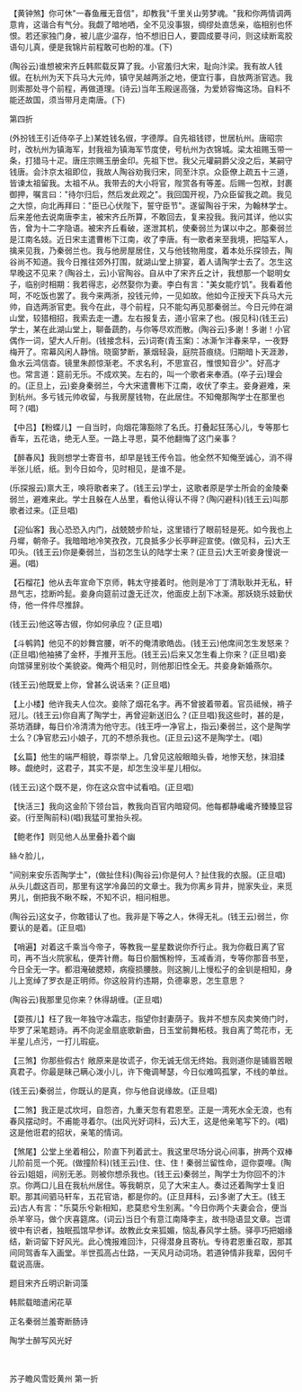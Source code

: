 <!-- { "loadSidebar": true } -->
【黄钟煞】你可休"一春鱼雁无音信"，却教我"千里关山劳梦魂。"我和你两情调两意肯，这谐合有气分。我觑了暗地哂，全不见没事狠，绸缪处直恁亲，临相别也怀恨。若还家独门身，被儿底少温存，怕不想旧日人，要圆成要寻问，则这续断鸾胶语句儿真，便是我锦片前程敢可也盼的准。(下)

(陶谷云)谁想被宋齐丘韩熙载反算了我。小官羞归大宋，耻向汴梁。我有故人钱俶。在杭州为天下兵马大元帅，镇守吴越两浙之地，便宜行事，自放两浙官选。我则索那处寻个前程，再做道理。(诗云)当年玉殿逞高强，为爱娇容悔这场。自料不能还故国，须当带月走南唐。(下)


第四折

(外扮钱王引近侍卒子上)某姓钱名俶，字德厚。自先祖钱镠，世居杭州。唐昭宗时，改杭州为镇海军，封我祖为镇海军节度使，号杭州为衣锦城。梁太祖赐玉带一条，打猎马十疋。唐庄宗赐玉册金印。先祖下世。我父元瓘嗣爵父没之后，某嗣守钱唐。会汴京太祖即位，我故人陶谷劝我归宋，同至汴京。众臣僚上疏五十三道，皆谏太祖留我。太祖不从。我带去的大小将官，陛赏各有等差。后赐一包袱，封裹御押，嘱言曰："待尔归后，然后发此观之"。我回国开视，乃众臣留我之疏。我见之大惊，向北再拜曰："臣已心伏陛下，誓守臣节"。遂留陶谷于宋，为翰林学士。后来差他去说南唐李主，被宋齐丘所算，不敢回去，复来投我。我问其详，他以实告，曾为十二字隐语。被宋齐丘看破，遂泄其机，使秦弱兰为谋以中之。那秦弱兰是江南名妓。近日宋主遣曹彬下江南，收了李唐。有一歌者来至我境，把隘军人，擒来见我，乃秦弱兰也。我与他房屋居住，又与他钱物用度，着本处乐探领去，陶谷尚不知道。我今日推往郊外打围，就湖山堂上排宴，着人请陶学士去了。怎生这早晚这不见来？(陶谷土，云)小官陶谷。自从中了宋齐丘之计，我想那一个聪明女子，临别时相期：我若得志，必然娶你为妻。李白有言："美女能疗饥"。我看着他呵，不吃饭也罢了。我今来两浙，投钱元帅，一见如故。他如今正授天下兵马大元帅，自选两浙官吏。我今在此，寻个前程，只不能勾再见那秦弱兰。今日元帅在湖山堂，较猎相招，我索去走一遭。左右报复去，道小官来了也。(报见科)(钱王云)学士，某在此湖山堂上，聊备蔬酌，与你等尽欢而散。(陶谷云)多谢！多谢！小官偶作一词，望大人斤削。(钱接念科，云)词寄(青玉案)：冰澌乍泮春来早，一夜野梅开了。帘幕风闲人静悄。晓窗梦断，篆烟轻袅，庭院苔痕绕。归期暗卜天涯渺，鱼水云鸿信杳。镜里朱颜惊渐老。不求名利，不思宣召，惟恨知音少"。好高才也。常言道：筵前无乐。不成欢笑。左右的，叫一个歌者来奉酒。(卒子云)理会的。(正旦上，云)妾身秦弱兰，今大宋遣曹彬下江南，收伏了李主。妾身避难，来到杭州。多亏钱元帅收留，与我房屋钱物，在此居住。不知俺那陶学士在那里也呵？(唱)

【中吕】【粉蝶儿】一自当时，向烟花簿豁除了名氏。打叠起狂荡心儿，专等那七香车，五花诰，绝无人至。一路上寻思，莫不他翻悔了这门亲事？

【醉春风】我则想学士寄音书，却早是钱王传令旨。他全然不知俺至诚心，消不得半张儿纸，纸。到今日如今，见时相见，是谁不是。

(乐探报云)禀大王，唤将歌者来了。(钱王云)学士，这歌者原是学士所会的金陵秦弱兰，避难来此。学士且躲在人丛里，看他认得认不得？(陶闪避科)(钱王云)叫那歌者过来。(正旦唱)

【迎仙客】我心恐恐入内门，战兢兢步阶址，这里错行了眼前轻是死。如今我也上丹墀，朝帝子。我暗暗地冷笑孜孜，兀良抵多少长亭畔迎宣使。(做见科，云)大王叩头。(钱王云)你是秦弱兰，当初怎生认的陆学士来？(正旦云)大王听妾身慢说一遍。(唱)

【石榴花】他从去年宣命下京师，韩太守接着时。他则是冷丁丁清耿耿并无私，轩昂气志，捻断吟髭。妾身向筵前过盏无迁次，他面皮上刮下冰澌。那妖娆乐妓勤伏侍，他一件件尽推辞。

(钱王云)他这等古俶，你如何承应？(正旦唱)

【斗鹌鹑】他见不的妙舞宫腰，听不的俺清歌皓齿。(钱王云)他席间怎生发怒来？(正旦唱)他袖拂了金杯，手推开玉卮。(钱王云)后来又怎生看上你来？(正旦唱)妾向馆驿里别妆个美貌姿。俺两个相见时，则他那旧性全无。共妾身新婚燕尔。

(钱王云)他既爱上你，曾甚么说话来？(正旦唱)

【上小楼】他许我夫人位次。妾除了烟花名字。再不曾披着带着。官员祗候，褙子冠儿。(钱王云)你自离了陶学士，再曾迎新送旧么？(正旦唱)我这些时，甚的是，茶坊酒肆，每日价冷清清为他守志。(钱王呼一净官上，指云)秦弱兰，这个是陶学士么？(净官悲云)小娘子，兀的不想杀我也。(正旦云)这不是陶学士。(唱)

【幺篇】他生的端严相貌，尊崇举上。几曾见这般眼暗头昏，地惨天愁，抹泪揉眵。觑绝时，这君子，其实不是，却怎生没半星儿相似。

(钱王云)这个既不是，你在这众宫中试看咱。(正旦唱)

【快活三】我向这金阶下领台旨，教我向百官内暗窥伺。他每都静巉巉齐臻臻显容姿。(行至陶前科)(唱)我猛可里抬头视。

【鲍老作】则见他人丛里叠扑着个幽

絲々脸儿，

"间别来安乐否陶学士"，(做扯住科)(陶谷云)你是何人？扯住我的衣服。(正旦唱)从头儿觑这百司，那里有这学冷鼻凹的文章士。我为你离乡背井，抛家失业，来觅男儿，倒把我不瞅不睬，不知不识，相问相思。

(陶谷云)这女子，你敢错认了也。我非是下等之人，休得无礼。(钱王云)弱兰，你要认的是着。(正旦唱)

【哨遍】对着这千乘当今帝子，等教我一星星数说你乔行止。我为你截日离了官司，再不当火院家私，便弄针黹。每日价胭憔粉悴，玉减香消，专等你那音书至，今日全无一字。都泪淹破腮颊，病瘦损腰肢。则这腕儿上慢松子的金钏是相知，身儿上宽绰了罗衣是正明师。你这般背约违期，负德辜恩，怎生意思？

(陶谷云)我那里见你来？休得胡缠。(正旦唱)

【耍孩儿】枉了我一年独守冰霜志，指望你封妻荫子。我并不想东风卖笑倚门时，毕罗了采笔题诗。再不向泥金扇底歌新曲，日玉堂前舞柘枝。我自离了莺花市，无半星儿点污，一打儿瑕疵。

【三煞】你那些假古忄敞原来是妆谎子，你无诚无信无终始。我则道你是铺眉苦眼真君子。你最是昧己瞒心泼小儿，许下俺调琴瑟，今日似难鸣孤掌，不线的单丝。

(钱王云)秦弱兰，你既认的是真，你与他自说缘故。(正旦唱)

【二煞】我正是忒坎坷，自怨咨，九重天忽有君恩至。正是一湾死水全无浪，也有春风摆动时。不甫能寻着尔。(出风光好词科，云)大王，这是他亲笔写下的。(唱)这是他诳君的招状，亲笔的情词。

【煞尾】公堂上坐着相公，阶直下列着武士。我这里尽场分说心间事，拚两个双棒儿阶前觅一个死。(做撞阶科)(钱王云)住、住、住！秦弱兰留性命，逗你耍哩。(陶谷云)姐姐，间别无恙。则被你想杀我也。(钱王云)秦弱兰，陶学士为你回不的汴京。你两口儿且在我杭州居住。等我朝京，见了大宋主人。奏过还着陶学士复旧职。那其间驷马轩车，五花官诰，都是你的。(正旦拜科，云)多谢了大王。(钱王云)古人有言："乐莫乐兮新相知，悲莫悲兮生别离。"今日你两个夫妻会合，便当杀羊宰马，做个庆喜筵席。(词云)当日个有意江南降李主，故书隐语显文章。岂谓彼中有识者，独眠孤馆早参详。故教此女来狐媚，恼乱春风学士肠。驿亭巧把姻缘结，新词留下好风光。此心愧报难回汴，只得潜身且寄杭。专待君恩重召取，那其间同驾香车入画堂。半世孤高占仕路，一天风月动词场。若道钟情非我辈，因何千载说高唐。

题目宋齐丘明识新词藻

韩熙载暗遣闲花草

正名秦弱兰羞寄断肠诗

陶学士醉写风光好

　
　




苏子瞻风雪贬黄州
第一折

